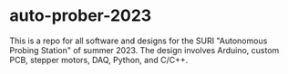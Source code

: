 # auto-prober-2023
This is a repo for all software and designs for the SURI "Autonomous Probing Station" of summer 2023. The design involves Arduino, custom PCB, stepper motors, DAQ, Python, and C/C++.
